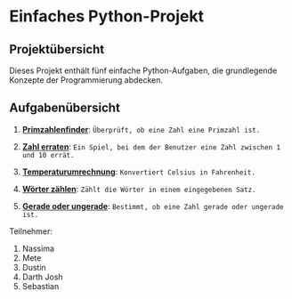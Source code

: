 # Einfaches Python-Projekt
## Projektübersicht
Dieses Projekt enthält fünf einfache Python-Aufgaben, die grundlegende Konzepte der
Programmierung abdecken.

## Aufgabenübersicht
1. **[Primzahlenfinder](https://github.com/JoshuaTechstarter/mini-project/blob/main/prime-numbers.py)**: 
``Überprüft, ob eine Zahl eine Primzahl ist.``

   
2. **[Zahl erraten](https://github.com/JoshuaTechstarter/mini-project/blob/main/zahlen_raten_aufgabe_2.py)**: 
``Ein Spiel, bei dem der Benutzer eine Zahl zwischen 1 und 10 errät.``

3. **[Temperaturumrechnung](https://github.com/JoshuaTechstarter/mini-project/blob/main/aufgabe3_temperatur.py)**: 
``Konvertiert Celsius in Fahrenheit.``

4. **[Wörter zählen](https://github.com/JoshuaTechstarter/mini-project/blob/main/aufgabe4_woerter_zaehlen.py)**: 
``Zählt die Wörter in einem eingegebenen Satz.``

5. **[Gerade oder ungerade](https://github.com/JoshuaTechstarter/mini-project/blob/main/gerade-ungerade.py)**: 
``Bestimmt, ob eine Zahl gerade oder ungerade ist.``

Teilnehmer:
1) Nassima
2) Mete
3) Dustin
4) Darth Josh
5) Sebastian
